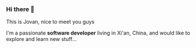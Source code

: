 ### Hi there 👋

This is Jovan, nice to meet you guys

I'm a passionate **software developer** living in Xi'an, China, and would like to explore and learn new stuff...
